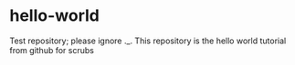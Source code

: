 # hello-world
Test repository; please ignore ._.
This repository is the hello world tutorial from github for scrubs

